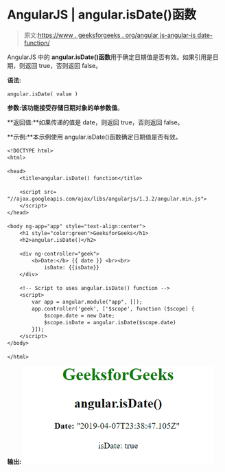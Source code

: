 # AngularJS | angular.isDate()函数

> 原文:[https://www . geeksforgeeks . org/angular js-angular-is date-function/](https://www.geeksforgeeks.org/angularjs-angular-isdate-function/)

AngularJS 中的 **angular.isDate()函数**用于确定日期值是否有效。如果引用是日期，则返回 true，否则返回 false。

**语法:**

```
angular.isDate( value )
```

**参数:**该功能接受存储日期对象的单参数**值**。

**返回值:**如果传递的值是 date，则返回 true，否则返回 false。

**示例:**本示例使用 angular.isDate()函数确定日期值是否有效。

```
<!DOCTYPE html>
<html>

<head>
    <title>angular.isDate() function</title>

    <script src=
"//ajax.googleapis.com/ajax/libs/angularjs/1.3.2/angular.min.js">
    </script>
</head>

<body ng-app="app" style="text-align:center">
    <h1 style="color:green">GeeksforGeeks</h1>
    <h2>angular.isDate()</h2>

    <div ng-controller="geek">
        <b>Date:</b> {{ date }} <br><br>
            isDate: {{isDate}} 
    </div>

    <!-- Script to uses angular.isDate() function -->
    <script>
        var app = angular.module("app", []);
        app.controller('geek', ['$scope', function ($scope) {
            $scope.date = new Date;
            $scope.isDate = angular.isDate($scope.date)
        }]);
    </script>
</body>

</html>                    
```

**输出:**
![isDate](img/4faf76a59d756d802168fb8ec61efc2a.png)